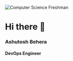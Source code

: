 ![Computer Science Freshman](https://github.com/Ashutosh-aws/Ab6353/blob/main/header_.png)
# Hi there 👋
### Ashutosh Behera
#### DevOps Engineer

